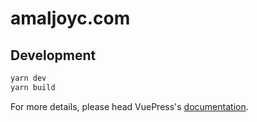 # amaljoyc.com

> 

## Development

```bash
yarn dev
yarn build
```

For more details, please head VuePress's [documentation](https://v1.vuepress.vuejs.org/).

